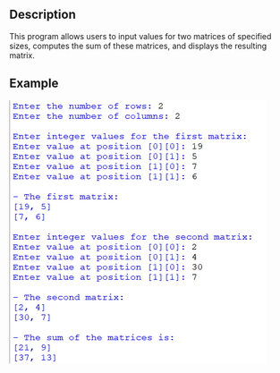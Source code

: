 ## Description
This program allows users to input values for two matrices of specified sizes, computes the sum of these matrices, and displays the resulting matrix.
## Example
<img src="example.png">
